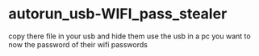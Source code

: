 # autorun_usb-WIFI_pass_stealer


copy there file in your usb and hide them use the usb in a pc you want to now the password of their wifi passwords
